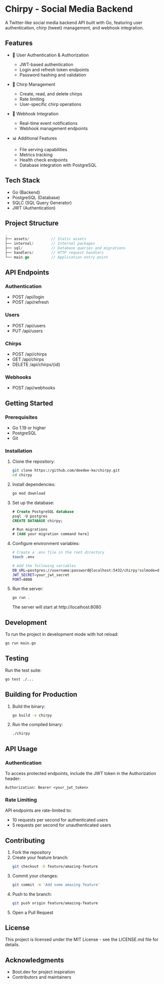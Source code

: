 # Chirpy - Social Media Backend

A Twitter-like social media backend API built with Go, featuring user authentication, chirp (tweet) management, and webhook integration.

## Features

- 🔐 User Authentication & Authorization
  - JWT-based authentication
  - Login and refresh token endpoints
  - Password hashing and validation

- 📝 Chirp Management
  - Create, read, and delete chirps
  - Rate limiting
  - User-specific chirp operations

- 🔄 Webhook Integration
  - Real-time event notifications
  - Webhook management endpoints

- 📊 Additional Features
  - File serving capabilities
  - Metrics tracking
  - Health check endpoints
  - Database integration with PostgreSQL

## Tech Stack

- Go (Backend)
- PostgreSQL (Database)
- SQLC (SQL Query Generator)
- JWT (Authentication)

## Project Structure

```go
.
├── assets/          // Static assets
├── internal/        // Internal packages
├── sql/             // Database queries and migrations
├── handlers/        // HTTP request handlers
└── main.go          // Application entry point
```

## API Endpoints

### Authentication

- POST /api/login
- POST /api/refresh

### Users

- POST /api/users
- PUT /api/users

### Chirps

- POST /api/chirps
- GET /api/chirps
- DELETE /api/chirps/{id}

### Webhooks

- POST /api/webhooks

## Getting Started

### Prerequisites

- Go 1.19 or higher
- PostgreSQL
- Git

### Installation

1. Clone the repository:
   ```bash
   git clone https://github.com/deedee-ke/chirpy.git
   cd chirpy
   ```

2. Install dependencies:
   ```bash
   go mod download
   ```

3. Set up the database:
   ```sql
   # Create PostgreSQL database
   psql -U postgres
   CREATE DATABASE chirpy;

   # Run migrations
   # [Add your migration command here]
   ```

4. Configure environment variables:
   ```bash
   # Create a .env file in the root directory
   touch .env

   # Add the following variables
   DB_URL=postgres://username:password@localhost:5432/chirpy?sslmode=disable
   JWT_SECRET=your_jwt_secret
   PORT=8080
   ```

5. Run the server:
   ```bash
   go run .
   ```
   The server will start at http://localhost:8080

## Development

To run the project in development mode with hot reload:

```bash
go run main.go
```

## Testing

Run the test suite:

```bash
go test ./...
```

## Building for Production

1. Build the binary:
   ```bash
   go build -o chirpy
   ```

2. Run the compiled binary:
   ```bash
   ./chirpy
   ```

## API Usage

### Authentication

To access protected endpoints, include the JWT token in the Authorization header:

```http
Authorization: Bearer <your_jwt_token>
```

### Rate Limiting

API endpoints are rate-limited to:

- 10 requests per second for authenticated users
- 5 requests per second for unauthenticated users

## Contributing

1. Fork the repository
2. Create your feature branch:
   ```bash
   git checkout -b feature/amazing-feature
   ```
3. Commit your changes:
   ```bash
   git commit -m 'Add some amazing feature'
   ```
4. Push to the branch:
   ```bash
   git push origin feature/amazing-feature
   ```
5. Open a Pull Request

## License

This project is licensed under the MIT License - see the LICENSE.md file for details.

## Acknowledgments

- Boot.dev for project inspiration
- Contributors and maintainers

